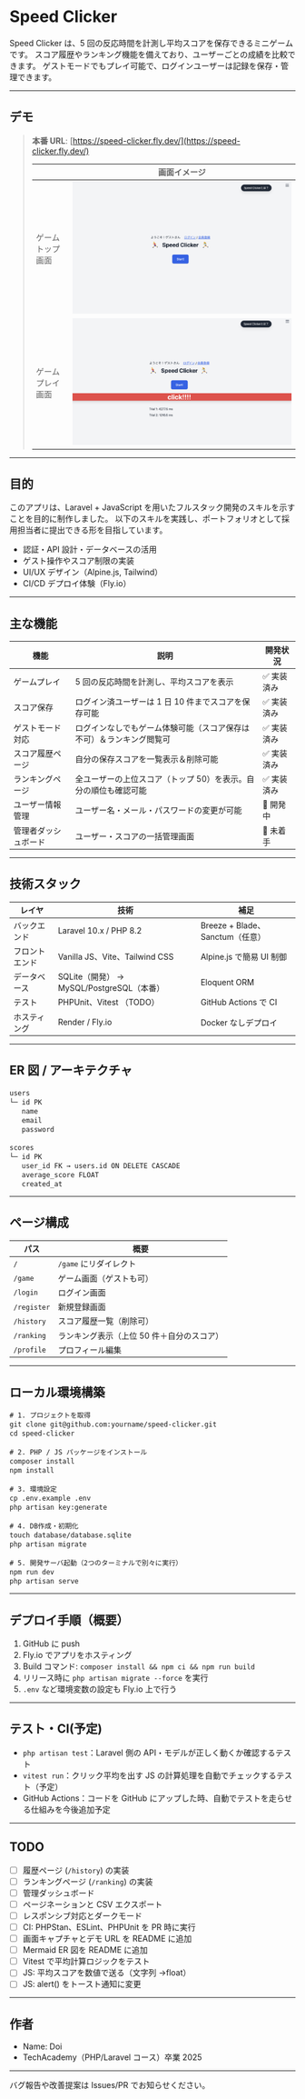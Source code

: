 # Speed Clicker

Speed Clicker は、5 回の反応時間を計測し平均スコアを保存できるミニゲームです。
スコア履歴やランキング機能を備えており、ユーザーごとの成績を比較できます。
ゲストモードでもプレイ可能で、ログインユーザーは記録を保存・管理できます。

---

## デモ

> **本番 URL**: [https://speed-clicker.fly.dev/](https://speed-clicker.fly.dev/)
>
> |                  | 画面イメージ             |
> | ---------------- | ------------------------ |
> | ゲームトップ画面 | ![](image/game_top.png)  |
> | ゲームプレイ画面 | ![](image/game_play.png) |

---

## 目的

このアプリは、Laravel + JavaScript を用いたフルスタック開発のスキルを示すことを目的に制作しました。
以下のスキルを実践し、ポートフォリオとして採用担当者に提出できる形を目指しています。

-   認証・API 設計・データベースの活用
-   ゲスト操作やスコア制限の実装
-   UI/UX デザイン（Alpine.js, Tailwind）
-   CI/CD デプロイ体験（Fly.io）

---

## 主な機能

| 機能                 | 説明                                                                 | 開発状況    |
| -------------------- | -------------------------------------------------------------------- | ----------- |
| ゲームプレイ         | 5 回の反応時間を計測し、平均スコアを表示                             | ✅ 実装済み |
| スコア保存           | ログイン済ユーザーは 1 日 10 件までスコアを保存可能                  | ✅ 実装済み |
| ゲストモード対応     | ログインなしでもゲーム体験可能（スコア保存は不可）＆ランキング閲覧可 | ✅ 実装済み |
| スコア履歴ページ     | 自分の保存スコアを一覧表示＆削除可能                                 | ✅ 実装済み |
| ランキングページ     | 全ユーザーの上位スコア（トップ 50）を表示。自分の順位も確認可能      | ✅ 実装済み |
| ユーザー情報管理     | ユーザー名・メール・パスワードの変更が可能                           | 🔧 開発中   |
| 管理者ダッシュボード | ユーザー・スコアの一括管理画面                                       | 📝 未着手   |

---

## 技術スタック

| レイヤ         | 技術                                      | 補足                            |
| -------------- | ----------------------------------------- | ------------------------------- |
| バックエンド   | Laravel 10.x / PHP 8.2                    | Breeze + Blade、Sanctum（任意） |
| フロントエンド | Vanilla JS、Vite、Tailwind CSS            | Alpine.js で簡易 UI 制御        |
| データベース   | SQLite（開発） → MySQL/PostgreSQL（本番） | Eloquent ORM                    |
| テスト         | PHPUnit、Vitest （TODO）                  | GitHub Actions で CI            |
| ホスティング   | Render / Fly.io                           | Docker なしデプロイ             |

---

## ER 図 / アーキテクチャ

```
users
└─ id PK
   name
   email
   password

scores
└─ id PK
   user_id FK → users.id ON DELETE CASCADE
   average_score FLOAT
   created_at
```

---

## ページ構成

| パス        | 概要                                       |
| ----------- | ------------------------------------------ |
| `/`         | `/game` にリダイレクト                     |
| `/game`     | ゲーム画面（ゲストも可）                   |
| `/login`    | ログイン画面                               |
| `/register` | 新規登録画面                               |
| `/history`  | スコア履歴一覧（削除可）                   |
| `/ranking`  | ランキング表示（上位 50 件＋自分のスコア） |
| `/profile`  | プロフィール編集                           |

---

## ローカル環境構築

```
# 1. プロジェクトを取得
git clone git@github.com:yourname/speed-clicker.git
cd speed-clicker

# 2. PHP / JS パッケージをインストール
composer install
npm install

# 3. 環境設定
cp .env.example .env
php artisan key:generate

# 4. DB作成・初期化
touch database/database.sqlite
php artisan migrate

# 5. 開発サーバ起動（2つのターミナルで別々に実行）
npm run dev
php artisan serve
```

---

## デプロイ手順（概要）

1. GitHub に push
2. Fly.io でアプリをホスティング
3. Build コマンド: `composer install && npm ci && npm run build`
4. リリース時に `php artisan migrate --force` を実行
5. `.env` など環境変数の設定も Fly.io 上で行う

---

## テスト・CI(予定)

-   `php artisan test`：Laravel 側の API・モデルが正しく動くか確認するテスト
-   `vitest run`：クリック平均を出す JS の計算処理を自動でチェックするテスト（予定）
-   GitHub Actions：コードを GitHub にアップした時、自動でテストを走らせる仕組みを今後追加予定

---

## TODO

-   [ ] 履歴ページ (`/history`) の実装
-   [ ] ランキングページ (`/ranking`) の実装
-   [ ] 管理ダッシュボード
-   [ ] ページネーションと CSV エクスポート
-   [ ] レスポンシブ対応とダークモード
-   [ ] CI: PHPStan、ESLint、PHPUnit を PR 時に実行
-   [ ] 画面キャプチャとデモ URL を README に追加
-   [ ] Mermaid ER 図を README に追加
-   [ ] Vitest で平均計算ロジックをテスト
-   [ ] JS: 平均スコアを数値で送る（文字列 →float）
-   [ ] JS: alert() をトースト通知に変更

---

## 作者

-   Name: Doi
-   TechAcademy（PHP/Laravel コース）卒業 2025

---

バグ報告や改善提案は Issues/PR でお知らせください。

